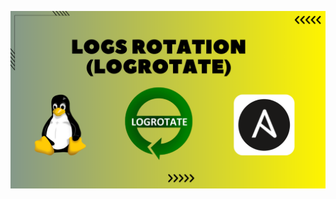 ![image alt](https://github.com/AdhmAbdein/Logs-rotation-logrotate-/blob/41fc3c669d1afd5acc39ed37a50393c9f004e484/image.png)
